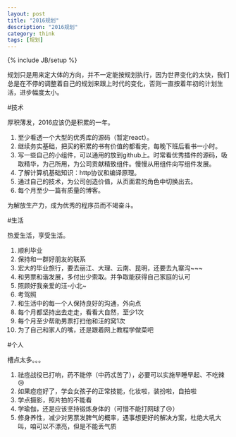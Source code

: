 ```yaml
---
layout: post
title: "2016规划"
description: "2016规划"
category: think
tags: [规划]
---
```

{% include JB/setup %}

规划只是用来定大体的方向，并不一定能按规划执行，因为世界变化的太快，我们总是在不停的调整着自己的规划来跟上时代的变化，否则一直按着年初的计划生活，进步幅度太小。

#技术

厚积薄发，2016应该仍是积累的一年。

1. 至少看透一个大型的优秀库的源码（暂定react）。
2. 继续务实基础，把买的积累的书有价值的都看完，每晚下班后看书一小时。
3. 写一些自己的小组件，可以通用的放到github上。时常看优秀插件的源码，吸取精华，为己所用，为公司贡献精致组件。慢慢从用组件向写组件发展。
4. 了解计算机基础知识：http协议和编译原理。
5. 通过自己的技术，为公司创造价值，从页面君的角色中切换出去。
6. 每个月至少一篇有质量的博客。

为解放生产力，成为优秀的程序员而不竭奋斗。

#生活

热爱生活，享受生活。

1. 顺利毕业
2. 保持和一群好朋友的联系
3. 宏大的毕业旅行，要去丽江、大理、云南、昆明，还要去九寨沟~~~
4. 和男票和谐发展，多付出少索取。并争取能获得自己家庭的认可
5. 照顾好我亲爱的汪-小北~
6. 考驾照
7. 和生活中的每一个人保持良好的沟通，外向点
8. 每个月都坚持出去走走，看看大自然，至少1次
9. 每个月至少帮助男票打扫他和汪的窝1次
10. 为了自己和家人的嘴，还是跟着网上教程学做菜吧

#个人

槽点太多。。。

1. 祛痘战役已打响，药不能停（中药忒苦了），必要可以实施早睡早起、不吃辣😢
2. 如果痘痘好了，学会女孩子的正常技能，化妆啦，装扮啦，自拍啦
3. 学点摄影，照片拍的不能看
4. 学瑜伽，还是应该坚持锻炼身体的（可惜不能打网球了😢）
5. 修身养性，减少对男票发脾气的概率，遇事想更好的解决方案，杜绝大吼大叫，咱可以不漂亮，但是不能丢气质